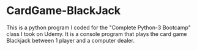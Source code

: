 # CardGame-BlackJack

This is a python program I coded for the "Complete Python-3 Bootcamp" class I took on Udemy. It is a console program that plays the card game
Blackjack between 1 player and a computer dealer.
